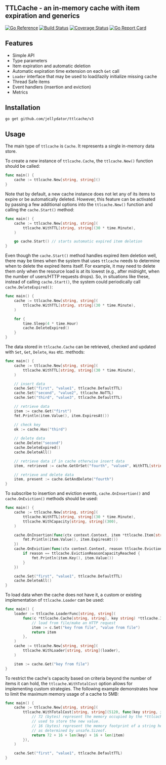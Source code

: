 ## TTLCache - an in-memory cache with item expiration and generics

[![Go Reference](https://pkg.go.dev/badge/github.com/jellydator/ttlcache/v3.svg)](https://pkg.go.dev/github.com/jellydator/ttlcache/v3)
[![Build Status](https://github.com/jellydator/ttlcache/actions/workflows/go.yml/badge.svg)](https://github.com/jellydator/ttlcache/actions/workflows/go.yml)
[![Coverage Status](https://coveralls.io/repos/github/jellydator/ttlcache/badge.svg?branch=master)](https://coveralls.io/github/jellydator/ttlcache?branch=master)
[![Go Report Card](https://goreportcard.com/badge/github.com/jellydator/ttlcache/v3)](https://goreportcard.com/report/github.com/jellydator/ttlcache/v3)

## Features
- Simple API
- Type parameters
- Item expiration and automatic deletion
- Automatic expiration time extension on each `Get` call
- `Loader` interface that may be used to load/lazily initialize missing cache
- Thread Safe
items
- Event handlers (insertion and eviction)
- Metrics

## Installation
```
go get github.com/jellydator/ttlcache/v3
```

## Usage
The main type of `ttlcache` is `Cache`. It represents a single 
in-memory data store.

To create a new instance of `ttlcache.Cache`, the `ttlcache.New()` function 
should be called:
```go
func main() {
	cache := ttlcache.New[string, string]()
}
```

Note that by default, a new cache instance does not let any of its
items to expire or be automatically deleted. However, this feature
can be activated by passing a few additional options into the 
`ttlcache.New()` function and calling the `cache.Start()` method:
```go
func main() {
	cache := ttlcache.New[string, string](
		ttlcache.WithTTL[string, string](30 * time.Minute),
	)

	go cache.Start() // starts automatic expired item deletion
}
```

Even though the `cache.Start()` method handles expired item deletion well,
there may be times when the system that uses `ttlcache` needs to determine 
when to delete the expired items itself. For example, it may need to 
delete them only when the resource load is at its lowest (e.g., after 
midnight, when the number of users/HTTP requests drops). So, in situations 
like these, instead of calling `cache.Start()`, the system could 
periodically call `cache.DeleteExpired()`:
```go
func main() {
	cache := ttlcache.New[string, string](
		ttlcache.WithTTL[string, string](30 * time.Minute),
	)

	for {
		time.Sleep(4 * time.Hour)
		cache.DeleteExpired()
	}
}
```

The data stored in `ttlcache.Cache` can be retrieved, checked and updated with 
`Set`, `Get`, `Delete`, `Has` etc. methods:
```go
func main() {
	cache := ttlcache.New[string, string](
		ttlcache.WithTTL[string, string](30 * time.Minute),
	)

	// insert data
	cache.Set("first", "value1", ttlcache.DefaultTTL)
	cache.Set("second", "value2", ttlcache.NoTTL)
	cache.Set("third", "value3", ttlcache.DefaultTTL)

	// retrieve data
	item := cache.Get("first")
	fmt.Println(item.Value(), item.ExpiresAt())

	// check key 
	ok := cache.Has("third")
	
	// delete data
	cache.Delete("second")
	cache.DeleteExpired()
	cache.DeleteAll()

	// retrieve data if in cache otherwise insert data
	item, retrieved := cache.GetOrSet("fourth", "value4", WithTTL[string, string](ttlcache.DefaultTTL))

	// retrieve and delete data
	item, present := cache.GetAndDelete("fourth")
}
```

To subscribe to insertion and eviction events, `cache.OnInsertion()` and 
`cache.OnEviction()` methods should be used:
```go
func main() {
	cache := ttlcache.New[string, string](
		ttlcache.WithTTL[string, string](30 * time.Minute),
		ttlcache.WithCapacity[string, string](300),
	)

	cache.OnInsertion(func(ctx context.Context, item *ttlcache.Item[string, string]) {
		fmt.Println(item.Value(), item.ExpiresAt())
	})
	cache.OnEviction(func(ctx context.Context, reason ttlcache.EvictionReason, item *ttlcache.Item[string, string]) {
		if reason == ttlcache.EvictionReasonCapacityReached {
			fmt.Println(item.Key(), item.Value())
		}
	})

	cache.Set("first", "value1", ttlcache.DefaultTTL)
	cache.DeleteAll()
}
```

To load data when the cache does not have it, a custom or
existing implementation of `ttlcache.Loader` can be used:
```go
func main() {
	loader := ttlcache.LoaderFunc[string, string](
		func(c *ttlcache.Cache[string, string], key string) *ttlcache.Item[string, string] {
			// load from file/make an HTTP request
			item := c.Set("key from file", "value from file")
			return item
		},
	)
	cache := ttlcache.New[string, string](
		ttlcache.WithLoader[string, string](loader),
	)

	item := cache.Get("key from file")
}
```

To restrict the cache's capacity based on criteria beyond the number
of items it can hold, the `ttlcache.WithTotalCost` option allows for
implementing custom strategies. The following example demonstrates
how to limit the maximum memory usage of a cache to 5MB:
```go
func main() {
    cache := ttlcache.New[string, string](
        ttlcache.WithTotalCost[string, string](5120, func(key string, item string) uint64 {
            // 72 (bytes) represent the memory occupied by the *ttlcache.Item structure
            // used to store the new value.
            // 16 (bytes) represent the memory footprint of a string header in Go,
            // as determined by unsafe.Sizeof.
            return 72 + 16 + len(key) + 16 + len(item)
        }), 
    )

    cache.Set("first", "value1", ttlcache.DefaultTTL)
}
```
